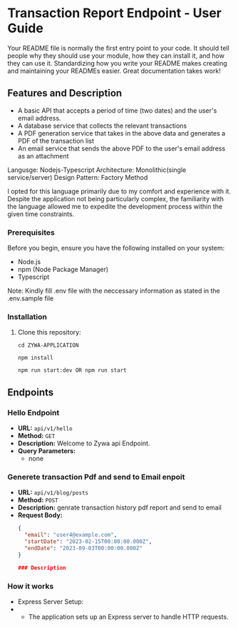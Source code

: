 # Transaction Report Endpoint - User Guide

Your README file is normally the first entry point to your code. It should tell people why they should use your module, how they can install it, and how they can use it. Standardizing how you write your README makes creating and maintaining your READMEs easier. Great documentation takes work!

<!-- This repository contains: -->
## Features and Description

- A basic API that accepts a period of time (two dates) and the user's email address.
- A database service that collects the relevant transactions
- A PDF generation service that takes in the above data and generates a PDF of the transaction list
- An email service that sends the above PDF to the user's email address as an attachment

Langusge: Nodejs-Typescript
Architecture: Monolithic(single service/server)
Design Pattern:  Factory Method


I opted for this language primarily due to my comfort and experience with it. Despite the application not being particularly complex, the familiarity with the language allowed me to expedite the development process within the given time constraints.

### Prerequisites

Before you begin, ensure you have the following installed on your system:

- Node.js
- npm (Node Package Manager)
- Typescript 

Note: Kindly fill .env file with the neccessary information as stated in the .env.sample file

### Installation

1. Clone this repository:

   ```shell
   cd ZYWA-APPLICATION

   npm install

   npm run start:dev OR npm run start

## Endpoints

### Hello Endpoint
- **URL:** `api/v1/hello`
- **Method:** `GET`
- **Description:** Welcome to Zywa api Endpoint.
- **Query Parameters:**
  - none

### Generete transaction Pdf and send to Email enpoit
- **URL:** `api/v1/blog/posts`
- **Method:** `POST`
- **Description:** genrate transaction history pdf report and send to email
- **Request Body:**
  ```json
  {
    "email": "user4@example.com",
    "startDate": "2023-02-15T00:00:00.000Z",
    "endDate": "2023-09-03T00:00:00.000Z"
  }

  ### Description

### How it works

- Express Server Setup:
- - The application sets up an Express server to handle HTTP requests.
